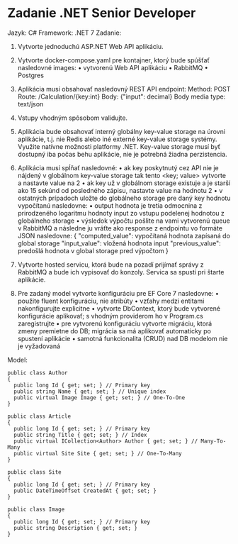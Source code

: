 # Zadanie .NET Senior Developer
Jazyk: C#
Framework: .NET 7
Zadanie:
1. Vytvorte jednoduchú ASP.NET Web API aplikáciu.

2. Vytvorte docker-compose.yaml pre kontajner, ktorý bude spúšťať nasledovné images:
• vytvorenú Web API aplikáciu 
• RabbitMQ
• Postgres

3. Aplikácia musí obsahovať nasledovný REST API endpoint:
Method: POST
Route: /Calculation/{key:int}
Body: {"input": decimal}
Body media type: text/json

4. Vstupy vhodným spôsobom validujte.

5. Aplikácia bude obsahovať interný globálny key-value storage na úrovni aplikácie, t.j. nie Redis alebo iné externé 
key-value storage systémy. Využite natívne možnosti platformy .NET. Key-value storage musí byť dostupný iba 
počas behu aplikácie, nie je potrebná žiadna perzistencia.

6. Aplikácia musí spĺňať nasledovné:
• ak key poskytnutý cez API nie je nájdený v globálnom key-value storage tak tento <key; value> vytvorte a 
nastavte value na 2
• ak key už v globálnom storage existuje a je starší ako 15 sekúnd od posledného zápisu, nastavte value na 
hodnotu 2
• v ostatných prípadoch uložte do globálneho storage pre daný key hodnotu vypočítanú nasledovne:
▪ output hodnota je tretia odmocnina z prirodzeného logaritmu hodnoty input zo vstupu podelenej 
hodnotou z globálneho storage
• výsledok výpočtu pošlite na vami vytvorenú queue v RabbitMQ a následne ju vráťte ako response z 
endpointu vo formáte JSON nasledovne:
{
  "computed_value": vypočítaná hodnota zapísaná do global storage
  "input_value": vložená hodnota input
  "previous_value": predošlá hodnota v global storage pred výpočtom
}

7. Vytvorte hosted servicu, ktorá bude na pozadí prijímať správy z RabbitMQ a bude ich vypisovať do konzoly.
Servica sa spustí pri štarte aplikácie.

8. Pre zadaný model vytvorte konfiguráciu pre EF Core 7 nasledovne:
• použite fluent konfiguráciu, nie atribúty
• vzťahy medzi entitami nakonfigurujte explicitne
• vytvorte DbContext, ktorý bude vytvorené konfigurácie aplikovať; s vhodným providerom ho v 
Program.cs zaregistrujte
• pre vytvorenú konfiguráciu vytvorte migráciu, ktorá zmeny premietne do DB; migrácia sa má 
aplikovať automaticky po spustení aplikácie
• samotná funkcionalita (CRUD) nad DB modelom nie je vyžadovaná

Model:
```
public class Author
{
  public long Id { get; set; } // Primary key
  public string Name { get; set; } // Unique index
  public virtual Image Image { get; set; } // One-To-One
}

public class Article
{
  public long Id { get; set; } // Primary key
  public string Title { get; set; } // Index
  public virtual ICollection<Author> Author { get; set; } // Many-To-Many
  public virtual Site Site { get; set; } // One-To-Many
}

public class Site
{
  public long Id { get; set; } // Primary key
  public DateTimeOffset CreatedAt { get; set; }
}

public class Image
{
  public long Id { get; set; } // Primary key
  public string Description { get; set; }
}
 ``` 
